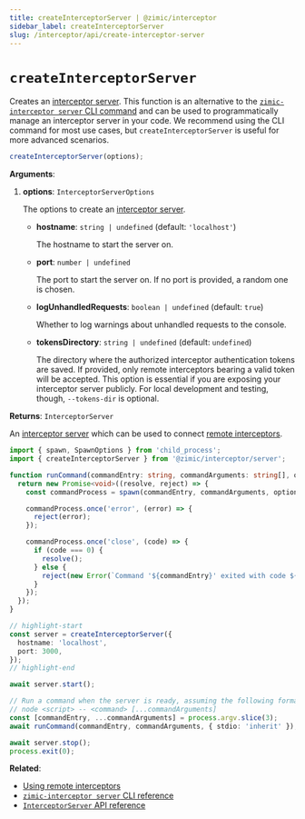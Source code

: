 ```yaml
---
title: createInterceptorServer | @zimic/interceptor
sidebar_label: createInterceptorServer
slug: /interceptor/api/create-interceptor-server
---
```


# `createInterceptorServer`

Creates an [interceptor server](/docs/zimic-interceptor/api/5-interceptor-server.md). This function is an alternative to
the [`zimic-interceptor server` CLI command](/docs/zimic-interceptor/cli/1-server.md) and can be used to
programmatically manage an interceptor server in your code. We recommend using the CLI command for most use cases, but
`createInterceptorServer` is useful for more advanced scenarios.

```ts
createInterceptorServer(options);
```

**Arguments**:

1. **options**: `InterceptorServerOptions`

   The options to create an [interceptor server](/docs/zimic-interceptor/cli/1-server.md).

   - **hostname**: `string | undefined` (default: `'localhost'`)

     The hostname to start the server on.

   - **port**: `number | undefined`

     The port to start the server on. If no port is provided, a random one is chosen.

   - **logUnhandledRequests**: `boolean | undefined` (default: `true`)

     Whether to log warnings about unhandled requests to the console.

   - **tokensDirectory**: `string | undefined` (default: `undefined`)

     The directory where the authorized interceptor authentication tokens are saved. If provided, only remote
     interceptors bearing a valid token will be accepted. This option is essential if you are exposing your interceptor
     server publicly. For local development and testing, though, `--tokens-dir` is optional.

**Returns**: `InterceptorServer`

An [interceptor server](/docs/zimic-interceptor/api/5-interceptor-server.md) which can be used to connect
[remote interceptors](/docs/zimic-interceptor/guides/http/2-remote-http-interceptors.md).

```ts
import { spawn, SpawnOptions } from 'child_process';
import { createInterceptorServer } from '@zimic/interceptor/server';

function runCommand(commandEntry: string, commandArguments: string[], options: SpawnOptions) {
  return new Promise<void>((resolve, reject) => {
    const commandProcess = spawn(commandEntry, commandArguments, options);

    commandProcess.once('error', (error) => {
      reject(error);
    });

    commandProcess.once('close', (code) => {
      if (code === 0) {
        resolve();
      } else {
        reject(new Error(`Command '${commandEntry}' exited with code ${code}`));
      }
    });
  });
}

// highlight-start
const server = createInterceptorServer({
  hostname: 'localhost',
  port: 3000,
});
// highlight-end

await server.start();

// Run a command when the server is ready, assuming the following format:
// node <script> -- <command> [...commandArguments]
const [commandEntry, ...commandArguments] = process.argv.slice(3);
await runCommand(commandEntry, commandArguments, { stdio: 'inherit' });

await server.stop();
process.exit(0);
```

**Related**:

- [Using remote interceptors](/docs/zimic-interceptor/guides/http/2-remote-http-interceptors.md)
- [`zimic-interceptor server` CLI reference](/docs/zimic-interceptor/cli/1-server.md)
- [`InterceptorServer` API reference](/docs/zimic-interceptor/api/5-interceptor-server.md)
